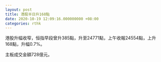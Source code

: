 ```yaml
---
layout: post
title: 港股半日升168點
date: 2020-10-19 12:09:16.000000000 +08:00
categories: rthk
---
```


港股升幅收窄，恒指早段曾升385點，升至24771點，上午收報24554點，上升168點，升幅0.7%。

主板成交金額728億元。
